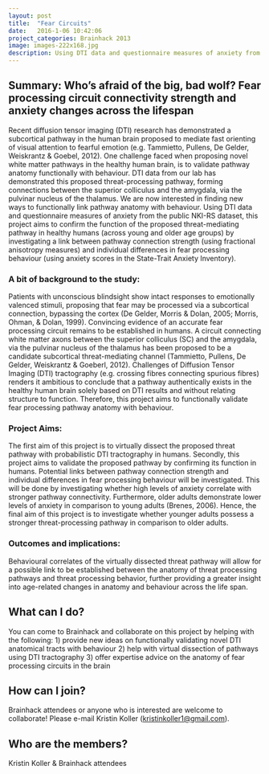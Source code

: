 ```yaml
---
layout: post
title:  "Fear Circuits"
date:   2016-1-06 10:42:06
project_categories: Brainhack 2013
image: images-222x168.jpg
description: Using DTI data and questionnaire measures of anxiety from the public NKI-RS dataset, this project aims to confirm the function of the proposed threat-mediating pathway in healthy humans (across young and older age groups) by investigating a link between pathway connection strength (using fractional anisotropy measures) and individual differences in fear processing behaviour (using anxiety scores in the State-Trait Anxiety Inventory).
---
```

## Summary: Who’s afraid of the big, bad wolf? Fear processing circuit connectivity strength and anxiety changes across the lifespan
Recent diffusion tensor imaging (DTI) research has demonstrated a subcortical pathway in the human brain proposed to mediate fast orienting of visual attention to fearful emotion (e.g. Tammietto, Pullens, De Gelder, Weiskrantz & Goebel, 2012). One challenge faced when proposing novel white matter pathways in the healthy human brain, is to validate pathway anatomy functionally with behaviour. DTI data from our lab has demonstrated this proposed threat-processing pathway, forming connections between the superior colliculus and the amygdala, via the pulvinar nucleus of the thalamus. We are now interested in finding new ways to functionally link pathway anatomy with behaviour. Using DTI data and questionnaire measures of anxiety from the public NKI-RS dataset, this project aims to confirm the function of the proposed threat-mediating pathway in healthy humans (across young and older age groups) by investigating a link between pathway connection strength (using fractional anisotropy measures) and individual differences in fear processing behaviour (using anxiety scores in the State-Trait Anxiety Inventory).
### A bit of background to the study:
Patients with unconscious blindsight show intact responses to emotionally valenced stimuli, proposing that fear may be processed via a subcortical connection, bypassing the cortex (De Gelder, Morris & Dolan, 2005; Morris, Ohman, & Dolan, 1999). Convincing evidence of an accurate fear processing circuit remains to be established in humans. A circuit connecting white matter axons between the superior colliculus (SC) and the amygdala, via the pulvinar nucleus of the thalamus has been proposed to be a candidate subcortical threat-mediating channel (Tammietto, Pullens, De Gelder, Weiskrantz & Goeberl, 2012). Challenges of Diffusion Tensor Imaging (DTI) tractography (e.g. crossing fibres connecting spurious fibres) renders it ambitious to conclude that a pathway authentically exists in the healthy human brain solely based on DTI results and without relating structure to function. Therefore, this project aims to functionally validate fear processing pathway anatomy with behaviour.
### Project Aims:
The first aim of this project is to virtually dissect the proposed threat pathway with probabilistic DTI tractography in humans. Secondly, this project aims to validate the proposed pathway by confirming its function in humans. Potential links between pathway connection strength and individual differences in fear processing behaviour will be investigated. This will be done by investigating whether high levels of anxiety correlate with stronger pathway connectivity. Furthermore, older adults demonstrate lower levels of anxiety in comparison to young adults (Brenes, 2006). Hence, the final aim of this project is to investigate whether younger adults possess a stronger threat-processing pathway in comparison to older adults.
### Outcomes and implications:
Behavioural correlates of the virtually dissected threat pathway will allow for a possible link to be established between the anatomy of threat processing pathways and threat processing behavior, further providing a greater insight into age-related changes in anatomy and behaviour across the life span.

## What can I do?  
You can come to Brainhack and collaborate on this project by helping with the following: 1) provide new ideas on functionally validating novel DTI anatomical tracts with behaviour 2) help with virtual dissection of pathways using DTI tractography 3) offer expertise advice on the anatomy of fear processing circuits in the brain

## How can I join?
Brainhack attendees or anyone who is interested are welcome to collaborate! Please e-mail Kristin Koller (kristinkoller1@gmail.com).  

## Who are the members?
Kristin Koller & Brainhack attendees

